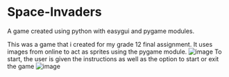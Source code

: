 # Space-Invaders
A game created using python with easygui and pygame modules.

This was a game that i created for my grade 12 final assignment. It uses images from online to act as sprites using the pygame module.
![image](https://github.com/HvmzaNadeem/Space-Invaders/assets/170884895/7303bf5e-72db-48a4-9c04-753c4f537ce2)
To start, the user is given the instructions as well as the option to start or exit the game
![image](https://github.com/HvmzaNadeem/Space-Invaders/assets/170884895/351705a1-e67d-40ef-838f-3ab4854102ee)
